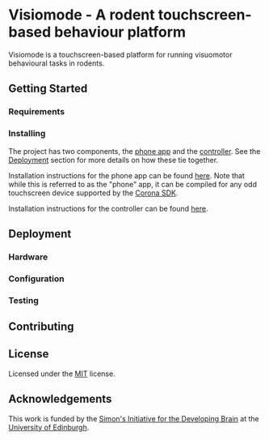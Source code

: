 # Visiomode - A rodent touchscreen-based behaviour platform

Visiomode is a touchscreen-based platform for running visuomotor behavioural tasks in rodents. 


## Getting Started

### Requirements

### Installing

The project has two components, the [phone app](./phone) and the [controller](./controller). See the [Deployment](#deployment) section for more details on how these tie together.

Installation instructions for the phone app can be found [here](./phone/README.md). Note that while this is referred to as the "phone" app, it can be compiled for any odd touchscreen device supported by the [Corona SDK](https://coronalabs.com).

Installation instructions for the controller can be found [here](./controller/README.md).

## Deployment

### Hardware

### Configuration

### Testing

## Contributing

## License

Licensed under the [MIT](./LICENSE) license.


## Acknowledgements

This work is funded by the [Simon's Initiative for the Developing Brain](https://www.sidb.org.uk) at the [University of Edinburgh](https://www.ed.ac.uk).
